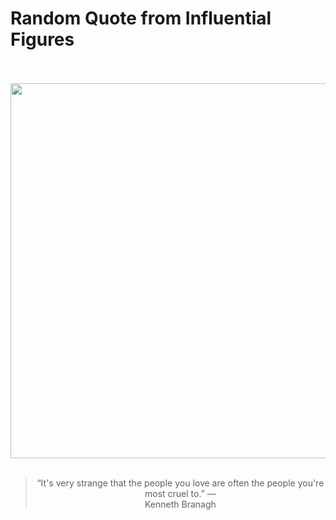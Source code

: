 # Random Quote from Influential Figures

<div align="center">
  <br>
  <br>
  <a href="https://en.wikipedia.org/wiki/Kenneth_Branagh" title="Kenneth Branagh - Wikipedia"><img src="https://upload.wikimedia.org/wikipedia/commons/9/93/Kenneth_Branagh_at_diff_2015.jpg" width="600px"></a>
  <br>
  <br>
  <blockquote>&ldquo;It's very strange that the people you love are often the people you're most cruel to.&rdquo; &mdash; <footer>Kenneth Branagh</footer></blockquote>
</div>
  